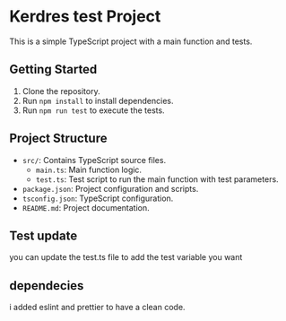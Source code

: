 # Kerdres test Project

This is a simple TypeScript project with a main function and tests.

## Getting Started

1. Clone the repository.
2. Run `npm install` to install dependencies.
3. Run `npm run test` to execute the tests.

## Project Structure

- `src/`: Contains TypeScript source files.
  - `main.ts`: Main function logic.
  - `test.ts`: Test script to run the main function with test parameters.
- `package.json`: Project configuration and scripts.
- `tsconfig.json`: TypeScript configuration.
- `README.md`: Project documentation.

## Test update

you can update the test.ts file to add the test variable you want

## dependecies

i added eslint and prettier to have a clean code.
